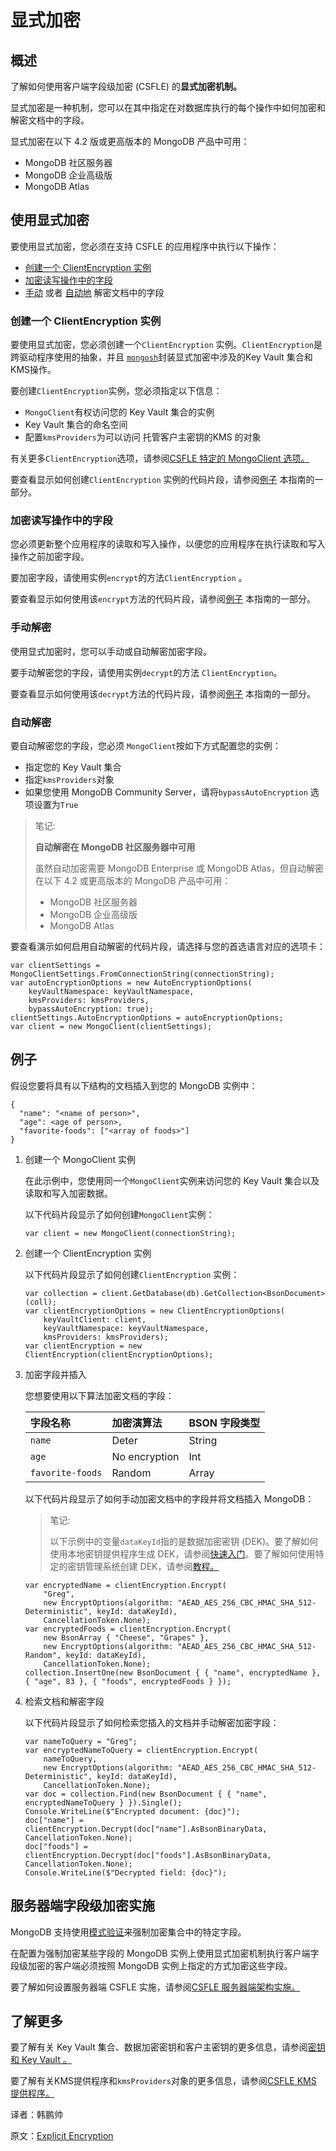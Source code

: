 # 显式加密

## 概述

了解如何使用客户端字段级加密 (CSFLE) 的**显式加密机制。**

显式加密是一种机制，您可以在其中指定在对数据库执行的每个操作中如何加密和解密文档中的字段。

显式加密在以下 4.2 版或更高版本的 MongoDB 产品中可用：

- MongoDB 社区服务器
- MongoDB 企业高级版
- MongoDB Atlas

## 使用显式加密

要使用显式加密，您必须在支持 CSFLE 的应用程序中执行以下操作：

- [创建一个 ClientEncryption 实例](https://www.mongodb.com/docs/manual/core/csfle/fundamentals/manual-encryption/#std-label-csfle-fundamentals-manual-encryption-client-enc)
- [加密读写操作中的字段](https://www.mongodb.com/docs/manual/core/csfle/fundamentals/manual-encryption/#std-label-csfle-fundamentals-manual-encryption-update-operations)
- [手动](https://www.mongodb.com/docs/manual/core/csfle/fundamentals/manual-encryption/#std-label-csfle-fundamentals-manual-encryption-manual-decryption) 或者 [自动地](https://www.mongodb.com/docs/manual/core/csfle/fundamentals/manual-encryption/#std-label-csfle-fundamentals-manual-encryption-automatic-decryption) 解密文档中的字段

### 创建一个 ClientEncryption 实例

要使用显式加密，您必须创建一个`ClientEncryption` 实例。`ClientEncryption`是跨驱动程序使用的抽象，并且 [`mongosh`](https://www.mongodb.com/docs/mongodb-shell/#mongodb-binary-bin.mongosh)封装显式加密中涉及的Key Vault 集合和KMS操作。

要创建`ClientEncryption`实例，您必须指定以下信息：

- `MongoClient`有权访问您的 Key Vault 集合的实例
- Key Vault 集合的命名空间
- 配置`kmsProviders`为可以访问 托管客户主密钥的KMS 的对象

有关更多`ClientEncryption`选项，请参阅[CSFLE 特定的 MongoClient 选项。](https://www.mongodb.com/docs/manual/core/csfle/reference/csfle-options-clients/#std-label-csfle-reference-mongo-client)

要查看显示如何创建`ClientEncryption` 实例的代码片段，请参阅[例子](https://www.mongodb.com/docs/manual/core/csfle/fundamentals/manual-encryption/#std-label-csfle-fundamentals-manual-encryption-example) 本指南的一部分。

### 加密读写操作中的字段

您必须更新整个应用程序的读取和写入操作，以便您的应用程序在执行读取和写入操作之前加密字段。

要加密字段，请使用实例`encrypt`的方法`ClientEncryption` 。

要查看显示如何使用该`encrypt`方法的代码片段，请参阅[例子](https://www.mongodb.com/docs/manual/core/csfle/fundamentals/manual-encryption/#std-label-csfle-fundamentals-manual-encryption-example) 本指南的一部分。

### 手动解密

使用显式加密时，您可以手动或自动解密加密字段。

要手动解密您的字段，请使用实例`decrypt`的方法 `ClientEncryption`。

要查看显示如何使用该`decrypt`方法的代码片段，请参阅[例子](https://www.mongodb.com/docs/manual/core/csfle/fundamentals/manual-encryption/#std-label-csfle-fundamentals-manual-encryption-example) 本指南的一部分。

### 自动解密

要自动解密您的字段，您必须 `MongoClient`按如下方式配置您的实例：

- 指定您的 Key Vault 集合
- 指定`kmsProviders`对象
- 如果您使用 MongoDB Community Server，请将`bypassAutoEncryption` 选项设置为`True`

> 笔记:
>
> **自动解密在 MongoDB 社区服务器中可用**
>
> 虽然自动加密需要 MongoDB Enterprise 或 MongoDB Atlas，但自动解密在以下 4.2 或更高版本的 MongoDB 产品中可用：
>
> * MongoDB 社区服务器
> * MongoDB 企业高级版
> * MongoDB Atlas

要查看演示如何启用自动解密的代码片段，请选择与您的首选语言对应的选项卡：

```
var clientSettings = MongoClientSettings.FromConnectionString(connectionString);
var autoEncryptionOptions = new AutoEncryptionOptions(
    keyVaultNamespace: keyVaultNamespace,
    kmsProviders: kmsProviders,
    bypassAutoEncryption: true);
clientSettings.AutoEncryptionOptions = autoEncryptionOptions;
var client = new MongoClient(clientSettings);

```

## 例子

假设您要将具有以下结构的文档插入到您的 MongoDB 实例中：

```
{
  "name": "<name of person>",
  "age": <age of person>,
  "favorite-foods": ["<array of foods>"]
}

```

1. 创建一个 MongoClient 实例

   在此示例中，您使用同一个`MongoClient`实例来访问您的 Key Vault 集合以及读取和写入加密数据。

   以下代码片段显示了如何创建`MongoClient`实例：

   ```
   var client = new MongoClient(connectionString);
   ```

2. 创建一个 ClientEncryption 实例

   以下代码片段显示了如何创建`ClientEncryption` 实例：

   ```
   var collection = client.GetDatabase(db).GetCollection<BsonDocument>(coll);
   var clientEncryptionOptions = new ClientEncryptionOptions(
       keyVaultClient: client,
       keyVaultNamespace: keyVaultNamespace,
       kmsProviders: kmsProviders);
   var clientEncryption = new ClientEncryption(clientEncryptionOptions);
   ```

3. 加密字段并插入

   您想要使用以下算法加密文档的字段：

   | 字段名称         | 加密演算法    | BSON 字段类型 |
   | :--------------- | :------------ | :------------ |
   | `name`           | Deter         | String        |
   | `age`            | No encryption | Int           |
   | `favorite-foods` | Random        | Array         |

   以下代码片段显示了如何手动加密文档中的字段并将文档插入 MongoDB：

   > 笔记:
   >
   > 以下示例中的变量`dataKeyId`指的是数据加密密钥 (DEK)。要了解如何使用本地密钥提供程序生成 DEK，请参阅[快速入门](https://www.mongodb.com/docs/manual/core/csfle/quick-start/#std-label-csfle-quick-start-create-dek)。要了解如何使用特定的密钥管理系统创建 DEK，请参阅[教程。](https://www.mongodb.com/docs/manual/core/csfle/tutorials/#std-label-csfle-tutorials)

   ```
   var encryptedName = clientEncryption.Encrypt(
       "Greg",
       new EncryptOptions(algorithm: "AEAD_AES_256_CBC_HMAC_SHA_512-Deterministic", keyId: dataKeyId),
       CancellationToken.None);
   var encryptedFoods = clientEncryption.Encrypt(
       new BsonArray { "Cheese", "Grapes" },
       new EncryptOptions(algorithm: "AEAD_AES_256_CBC_HMAC_SHA_512-Random", keyId: dataKeyId),
       CancellationToken.None);
   collection.InsertOne(new BsonDocument { { "name", encryptedName }, { "age", 83 }, { "foods", encryptedFoods } });
   ```

4. 检索文档和解密字段

   以下代码片段显示了如何检索您插入的文档并手动解密加密字段：

   ```
   var nameToQuery = "Greg";
   var encryptedNameToQuery = clientEncryption.Encrypt(
       nameToQuery,
       new EncryptOptions(algorithm: "AEAD_AES_256_CBC_HMAC_SHA_512-Deterministic", keyId: dataKeyId),
       CancellationToken.None);
   var doc = collection.Find(new BsonDocument { { "name", encryptedNameToQuery } }).Single();
   Console.WriteLine($"Encrypted document: {doc}");
   doc["name"] = clientEncryption.Decrypt(doc["name"].AsBsonBinaryData, CancellationToken.None);
   doc["foods"] = clientEncryption.Decrypt(doc["foods"].AsBsonBinaryData, CancellationToken.None);
   Console.WriteLine($"Decrypted field: {doc}");
   ```

## 服务器端字段级加密实施

MongoDB 支持使用[模式验证](https://www.mongodb.com/docs/manual/core/schema-validation/#std-label-schema-validation-overview)来强制加密集合中的特定字段。

在配置为强制加密某些字段的 MongoDB 实例上使用显式加密机制执行客户端字段级加密的客户端必须按照 MongoDB 实例上指定的方式加密这些字段。

要了解如何设置服务器端 CSFLE 实施，请参阅[CSFLE 服务器端架构实施。](https://www.mongodb.com/docs/manual/core/csfle/reference/server-side-schema/#std-label-csfle-reference-server-side-schema)

## 了解更多

要了解有关 Key Vault 集合、数据加密密钥和客户主密钥的更多信息，请参阅[密钥和 Key Vault 。](https://www.mongodb.com/docs/manual/core/csfle/fundamentals/keys-key-vaults/#std-label-csfle-reference-keys-key-vaults)

要了解有关KMS提供程序和`kmsProviders`对象的更多信息，请参阅[CSFLE KMS 提供程序。](https://www.mongodb.com/docs/manual/core/csfle/reference/kms-providers/#std-label-csfle-reference-kms-providers)







译者：韩鹏帅

原文：[Explicit Encryption](https://www.mongodb.com/docs/manual/core/csfle/fundamentals/manual-encryption/)
